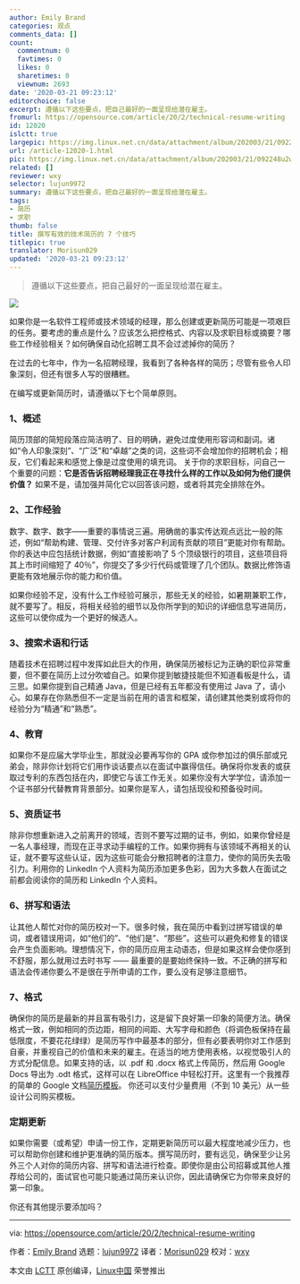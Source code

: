 ```yaml
---
author: Emily Brand
categories: 观点
comments_data: []
count:
  commentnum: 0
  favtimes: 0
  likes: 0
  sharetimes: 0
  viewnum: 2693
date: '2020-03-21 09:23:12'
editorchoice: false
excerpt: 遵循以下这些要点，把自己最好的一面呈现给潜在雇主。
fromurl: https://opensource.com/article/20/2/technical-resume-writing
id: 12020
islctt: true
largepic: https://img.linux.net.cn/data/attachment/album/202003/21/092248u2w2gz2aezre2ba2.jpg
url: /article-12020-1.html
pic: https://img.linux.net.cn/data/attachment/album/202003/21/092248u2w2gz2aezre2ba2.jpg.thumb.jpg
related: []
reviewer: wxy
selector: lujun9972
summary: 遵循以下这些要点，把自己最好的一面呈现给潜在雇主。
tags:
- 简历
- 求职
thumb: false
title: 撰写有效的技术简历的 7 个技巧
titlepic: true
translator: Morisun029
updated: '2020-03-21 09:23:12'
---
```



> 
> 遵循以下这些要点，把自己最好的一面呈现给潜在雇主。
> 
> 
> 


![](/data/attachment/album/202003/21/092248u2w2gz2aezre2ba2.jpg)


如果你是一名软件工程师或技术领域的经理，那么创建或更新简历可能是一项艰巨的任务。要考虑的重点是什么？应该怎么把控格式、内容以及求职目标或摘要？哪些工作经验相关？如何确保自动化招聘工具不会过滤掉你的简历？


在过去的七年中，作为一名招聘经理，我看到了各种各样的简历；尽管有些令人印象深刻，但还有很多人写的很糟糕。


在编写或更新简历时，请遵循以下七个简单原则。


### 1、概述


简历顶部的简短段落应简洁明了、目的明确，避免过度使用形容词和副词。诸如“令人印象深刻”、“广泛”和“卓越”之类的词，这些词不会增加你的招聘机会；相反，它们看起来和感觉上像是过度使用的填充词。 关于你的求职目标，问自己一个重要的问题：**它是否告诉招聘经理我正在寻找什么样的工作以及如何为他们提供价值？** 如果不是，请加强并简化它以回答该问题，或者将其完全排除在外。


### 2、工作经验


数字、数字、数字——重要的事情说三遍。用确凿的事实传达观点远比一般的陈述，例如“帮助构建、管理、交付许多对客户利润有贡献的项目”更能对你有帮助。你的表达中应包括统计数据，例如“直接影响了 5 个顶级银行的项目，这些项目将其上市时间缩短了 40％”，你提交了多少行代码或管理了几个团队。数据比修饰语更能有效地展示你的能力和价值。


如果你经验不足，没有什么工作经验可展示，那些无关的经验，如暑期兼职工作，就不要写了。相反，将相关经验的细节以及你所学到的知识的详细信息写进简历，这些可以使你成为一个更好的候选人。


### 3、搜索术语和行话


随着技术在招聘过程中发挥如此巨大的作用，确保简历被标记为正确的职位非常重要，但不要在简历上过分吹嘘自己。如果你提到敏捷技能但不知道看板是什么，请三思。如果你提到自己精通 Java，但是已经有五年都没有使用过 Java 了，请小心。如果存在你熟悉但不一定是当前在用的语言和框架，请创建其他类别或将你的经验分为“精通”和“熟悉”。


### 4、教育


如果你不是应届大学毕业生，那就没必要再写你的 GPA 或你参加过的俱乐部或兄弟会，除非你计划将它们用作谈话要点以在面试中赢得信任。确保将你发表的或获取过专利的东西包括在内，即使它与该工作无关。如果你没有大学学位，请添加一个证书部分代替教育背景部分。如果你是军人，请包括现役和预备役时间。


### 5、资质证书


除非你想重新进入之前离开的领域，否则不要写过期的证书，例如，如果你曾经是一名人事经理，而现在正寻求动手编程的工作。如果你拥有与该领域不再相关的认证，就不要写这些认证，因为这些可能会分散招聘者的注意力，使你的简历失去吸引力。利用你的 LinkedIn 个人资料为简历添加更多色彩，因为大多数人在面试之前都会阅读你的简历和 LinkedIn 个人资料。


### 6、拼写和语法


让其他人帮忙对你的简历校对一下。很多时候，我在简历中看到过拼写错误的单词，或者错误用词，如“他们的”、“他们是”、“那些”。这些可以避免和修复的错误会产生负面影响。理想情况下，你的简历应用主动语态，但是如果这样会使你感到不舒服，那么就用过去时书写 —— 最重要的是要始终保持一致。不正确的拼写和语法会传递你要么不是很在乎所申请的工作，要么没有足够注意细节。


### 7、格式


确保你的简历是最新的并且富有吸引力，这是留下良好第一印象的简便方法。确保格式一致，例如相同的页边距，相同的间距、大写字母和颜色（将调色板保持在最低限度，不要花花绿绿）是简历写作中最基本的部分，但有必要表明你对工作感到自豪，并重视自己的价值和未来的雇主。在适当的地方使用表格，以视觉吸引人的方式分配信息。如果支持的话，以 .pdf 和 .docx 格式上传简历，然后用 Google Docs 导出为 .odt 格式，这样可以在 LibreOffice 中轻松打开。这里有一个我推荐的简单的 Google 文档[简历模板](https://docs.google.com/document/d/1ARVyybC5qQEiCzUOLElwAdPpKOK0Qf88srr682eHdCQ/edit)。 你还可以支付少量费用（不到 10 美元）从一些设计公司购买模板。


### 定期更新


如果你需要（或希望）申请一份工作，定期更新简历可以最大程度地减少压力，也可以帮助你创建和维护更准确的简历版本。撰写简历时，要有远见，确保至少让另外三个人对你的简历内容、拼写和语法进行检查。即使你是由公司招募或其他人推荐给公司的，面试官也可能只能通过简历来认识你，因此请确保它为你带来良好的第一印象。


你还有其他提示要添加吗？




---


via: <https://opensource.com/article/20/2/technical-resume-writing>


作者：[Emily Brand](https://opensource.com/users/emily-brand) 选题：[lujun9972](https://github.com/lujun9972) 译者：[Morisun029](https://github.com/Morisun029) 校对：[wxy](https://github.com/wxy)


本文由 [LCTT](https://github.com/LCTT/TranslateProject) 原创编译，[Linux中国](https://linux.cn/) 荣誉推出